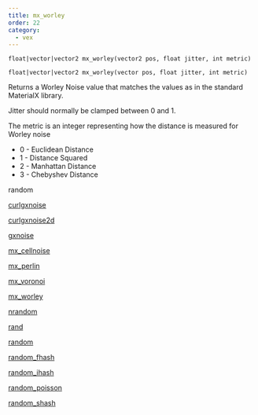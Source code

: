 ```yaml
---
title: mx_worley
order: 22
category:
  - vex
---
```


`float|vector|vector2 mx_worley(vector2 pos, float jitter, int metric)`

`float|vector|vector2 mx_worley(vector pos, float jitter, int metric)`

Returns a Worley Noise value that matches the values as in the standard MaterialX library.

Jitter should normally be clamped between 0 and 1.

The metric is an integer representing how the distance is measured for Worley noise

- 0 - Euclidean Distance
- 1 - Distance Squared
- 2 - Manhattan Distance
- 3 - Chebyshev Distance

random

[curlgxnoise](curlgxnoise.html)

[curlgxnoise2d](curlgxnoise2d.html)

[gxnoise](gxnoise.html)

[mx_cellnoise](mx_cellnoise.html)

[mx_perlin](mx_perlin.html)

[mx_voronoi](mx_voronoi.html)

[mx_worley](mx_worley.html)

[nrandom](nrandom.html)

[rand](rand.html)

[random](random.html)

[random_fhash](random_fhash.html)

[random_ihash](random_ihash.html)

[random_poisson](random_poisson.html)

[random_shash](random_shash.html)
